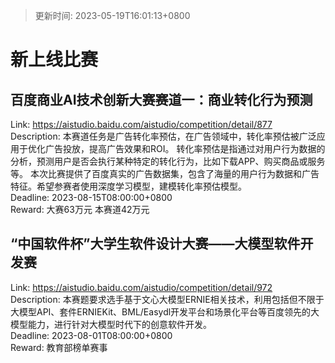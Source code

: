 > 更新时间: 2023-05-19T16:01:13+0800 

# 新上线比赛


## 百度商业AI技术创新大赛赛道一：商业转化行为预测
Link: https://aistudio.baidu.com/aistudio/competition/detail/877  
Description: 本赛道任务是广告转化率预估，在广告领域中，转化率预估被广泛应用于优化广告投放，提高广告效果和ROI。
转化率预估是指通过对用户行为数据的分析，预测用户是否会执行某种特定的转化行为，比如下载APP、购买商品或服务等。
本次比赛提供了百度真实的广告数据集，包含了海量的用户行为数据和广告特征。希望参赛者使用深度学习模型，建模转化率预估模型。  
Deadline: 2023-08-15T08:00:00+0800  
Reward: 大赛63万元  本赛道42万元  

## “中国软件杯”大学生软件设计大赛——大模型软件开发赛
Link: https://aistudio.baidu.com/aistudio/competition/detail/972  
Description: 本赛题要求选手基于文心大模型ERNIE相关技术，利用包括但不限于大模型API、套件ERNIEKit、BML/Easydl开发平台和场景化平台等百度领先的大模型能力，进行针对大模型时代下的创意软件开发。  
Deadline: 2023-08-01T08:00:00+0800  
Reward: 教育部榜单赛事  

